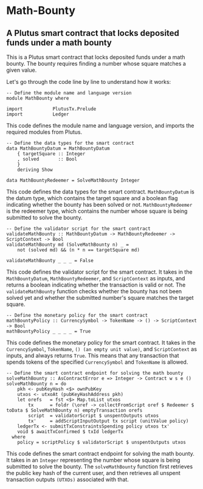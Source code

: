 # Math-Bounty
## A Plutus smart contract that locks deposited funds under a math bounty

This is a Plutus smart contract that locks deposited funds under a math bounty. The bounty requires finding a number whose square matches a given value.

Let's go through the code line by line to understand how it works:

```
-- Define the module name and language version
module MathBounty where

import           PlutusTx.Prelude
import           Ledger
```
This code defines the module name and language version, and imports the required modules from Plutus.

```
-- Define the data types for the smart contract
data MathBountyDatum = MathBountyDatum
    { targetSquare :: Integer
    , solved       :: Bool
    }
    deriving Show

data MathBountyRedeemer = SolveMathBounty Integer
```
This code defines the data types for the smart contract. `MathBountyDatum` is the datum type, which contains the target square and a boolean flag indicating whether the bounty has been solved or not. `MathBountyRedeemer` is the redeemer type, which contains the number whose square is being submitted to solve the bounty.

```
-- Define the validator script for the smart contract
validateMathBounty :: MathBountyDatum -> MathBountyRedeemer -> ScriptContext -> Bool
validateMathBounty md (SolveMathBounty n) _ = 
    not (solved md) && (n * n == targetSquare md)

validateMathBounty _ _ _ = False
```

This code defines the validator script for the smart contract. It takes in the `MathBountyDatum`, `MathBountyRedeemer`, and `ScriptContext` as inputs, and returns a boolean indicating whether the transaction is valid or not. The `validateMathBounty` function checks whether the bounty has not been solved yet and whether the submitted number's square matches the target square.

```
-- Define the monetary policy for the smart contract
mathBountyPolicy :: CurrencySymbol -> TokenName -> () -> ScriptContext -> Bool
mathBountyPolicy _ _ _ _ = True
```

This code defines the monetary policy for the smart contract. It takes in the `CurrencySymbol`, `TokenName`, `() (an empty unit value)`, and `ScriptContext` as inputs, and always returns `True`. This means that any transaction that spends tokens of the specified `CurrencySymbol` and `TokenName` is allowed.

```
-- Define the smart contract endpoint for solving the math bounty
solveMathBounty :: AsContractError e => Integer -> Contract w s e ()
solveMathBounty n = do
    pkh <- pubKeyHash <$> ownPubKey
    utxos <- utxoAt (pubKeyHashAddress pkh)
    let orefs   = fst <$> Map.toList utxos
        tx      = foldr (\oref -> collectFromScript oref $ Redeemer $ toData $ SolveMathBounty n) emptyTransaction orefs
        script  = validatorScript $ unspentOutputs utxos
        tx'     = addScriptInputOutput tx script (unitValue policy)
    ledgerTx <- submitTxConstraintsSpending policy utxos tx'
    void $ awaitTxConfirmed $ txId ledgerTx
  where
    policy = scriptPolicy $ validatorScript $ unspentOutputs utxos
```
This code defines the smart contract endpoint for solving the math bounty. It takes in an `Integer` representing the number whose square is being submitted to solve the bounty. The `solveMathBounty` function first retrieves the public key hash of the current user, and then retrieves all unspent transaction outputs `(UTXOs)` associated with that.
